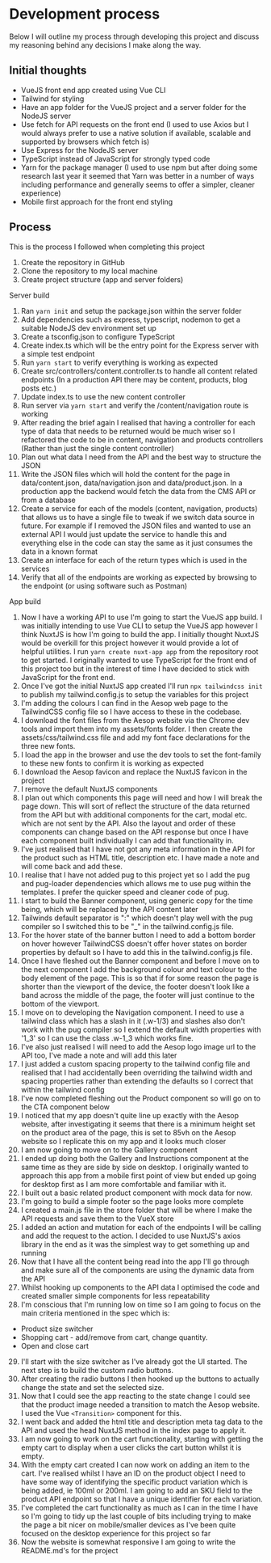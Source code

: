 # Development process
Below I will outline my process through developing this project and discuss my reasoning behind any decisions I make along the way.

## Initial thoughts
- VueJS front end app created using Vue CLI
- Tailwind for styling
- Have an app folder for the VueJS project and a server folder for the NodeJS server
- Use fetch for API requests on the front end (I used to use Axios but I would always prefer to use a native solution if available, scalable and supported by browsers which fetch is)
- Use Express for the NodeJS server
- TypeScript instead of JavaScript for strongly typed code
- Yarn for the package manager (I used to use npm but after doing some research last year it seemed that Yarn was better in a number of ways including performance and generally seems to offer a simpler, cleaner experience)
- Mobile first approach for the front end styling

## Process
This is the process I followed when completing this project
1. Create the repository in GitHub
2. Clone the repository to my local machine
3. Create project structure (app and server folders)

Server build
1. Ran `yarn init` and setup the package.json within the server folder
2. Add dependencies such as express, typescript, nodemon to get a suitable NodeJS dev environment set up
3. Create a tsconfig.json to configure TypeScript
4. Create index.ts which will be the entry point for the Express server with a simple test endpoint
5. Run `yarn start` to verify everything is working as expected
6. Create src/controllers/content.controller.ts to handle all content related endpoints (In a production API there may be content, products, blog posts etc.)
7. Update index.ts to use the new content controller
8. Run server via `yarn start` and verify the /content/navigation route is working
9. After reading the brief again I realised that having a controller for each type of data that needs to be returned would be much wiser so I refactored the code to be in content, navigation and products controllers (Rather than just the single content controller)
10. Plan out what data I need from the API and the best way to structure the JSON
11. Write the JSON files which will hold the content for the page in data/content.json, data/navigation.json and data/product.json. In a production app the backend would fetch the data from the CMS API or from a database
12. Create a service for each of the models (content, navigation, products) that allows us to have a single file to tweak if we switch data source in future. For example if I removed the JSON files and wanted to use an external API I would just update the service to handle this and everything else in the code can stay the same as it just consumes the data in a known format
13. Create an interface for each of the return types which is used in the services
14. Verify that all of the endpoints are working as expected by browsing to the endpoint (or using software such as Postman)

App build
1. Now I have a working API to use I'm going to start the VueJS app build. I was initially intending to use Vue CLI to setup the VueJS app however I think NuxtJS is how I'm going to build the app. I initially thought NuxtJS would be overkill for this project however it would provide a lot of helpful utilities. I run `yarn create nuxt-app app` from the repository root to get started. I originally wanted to use TypeScript for the front end of this project too but in the interest of time I have decided to stick with JavaScript for the front end.
2. Once I've got the initial NuxtJS app created I'll run `npx tailwindcss init` to publish my tailwind.config.js to setup the variables for this project
3. I'm adding the colours I can find in the Aesop web page to the TailwindCSS config file so I have access to these in the codebase.
4. I download the font files from the Aesop website via the Chrome dev tools and import them into my assets/fonts folder. I then create the assets/css/tailwind.css file and add my font face declarations for the three new fonts.
5. I load the app in the browser and use the dev tools to set the font-family to these new fonts to confirm it is working as expected
6. I download the Aesop favicon and replace the NuxtJS favicon in the project
7. I remove the default NuxtJS components
8. I plan out which components this page will need and how I will break the page down. This will sort of reflect the structure of the data returned from the API but with additional components for the cart, modal etc. which are not sent by the API. Also the layout and order of these components can change based on the API response but once I have each component built individually I can add that functionality in.
9. I've just realised that I have not got any meta information in the API for the product such as HTML title, description etc. I have made a note and will come back and add these.
10. I realise that I have not added pug to this project yet so I add the pug and pug-loader dependencies which allows me to use pug within the templates. I prefer the quicker speed and cleaner code of pug.
11. I start to build the Banner component, using generic copy for the time being, which will be replaced by the API content later
12. Tailwinds default separator is ":" which doesn't play well with the pug compiler so I switched this to be "_" in the tailwind.config.js file.
13. For the hover state of the banner button I need to add a bottom border on hover however TailwindCSS doesn't offer hover states on border properties by default so I have to add this in the tailwind.config.js file.
14. Once I have fleshed out the Banner component and before I move on to the next component I add the background colour and text colour to the body element of the page. This is so that if for some reason the page is shorter than the viewport of the device, the footer doesn't look like a band across the middle of the page, the footer will just continue to the bottom of the viewport.
15. I move on to developing the Navigation component. I need to use a tailwind class which has a slash in it (.w-1/3) and slashes also don't work with the pug compiler so I extend the default width properties with '1_3' so I can use the class .w-1_3 which works fine.
16. I've also just realised I will need to add the Aesop logo image url to the API too, I've made a note and will add this later
17. I just added a custom spacing property to the tailwind config file and realised that I had accidentally been overriding the tailwind width and spacing properties rather than extending the defaults so I correct that within the tailwind config
18. I've now completed fleshing out the Product component so will go on to the CTA component below
19. I noticed that my app doesn't quite line up exactly with the Aesop website, after investigating it seems that there is a minimum height set on the product area of the page, this is set to 85vh on the Aesop website so I replicate this on my app and it looks much closer
20. I am now going to move on to the Gallery component
21. I ended up doing both the Gallery and Instructions component at the same time as they are side by side on desktop. I originally wanted to approach this app from a mobile first point of view but ended up going for desktop first as I am more comfortable and familiar with it.
22. I built out a basic related product component with mock data for now.
23. I'm going to build a simple footer so the page looks more complete
24. I created a main.js file in the store folder that will be where I make the API requests and save them to the VueX store
25. I added an action and mutation for each of the endpoints I will be calling and add the request to the action. I decided to use NuxtJS's axios library in the end as it was the simplest way to get something up and running
26. Now that I have all the content being read into the app I'll go through and make sure all of the components are using the dynamic data from the API
27. Whilst hooking up components to the API data I optimised the code and created smaller simple components for less repeatability
28. I'm conscious that I'm running low on time so I am going to focus on the main criteria mentioned in the spec which is:
- Product size switcher
- Shopping cart - add/remove from cart, change quantity.
- Open and close cart
29. I'll start with the size switcher as I've already got the UI started. The next step is to build the custom radio buttons.
30. After creating the radio buttons I then hooked up the buttons to actually change the state and set the selected size.
31. Now that I could see the app reacting to the state change I could see that the product image needed a transition to match the Aesop website. I used the Vue `<Transition>` component for this.
32. I went back and added the html title and description meta tag data to the API and used the head NuxtJS method in the index page to apply it.
33. I am now going to work on the cart functionality, starting with getting the empty cart to display when a user clicks the cart button whilst it is empty.
34. With the empty cart created I can now work on adding an item to the cart. I've realised whilst I have an ID on the product object I need to have some way of identifying the specific product variation which is being added, ie 100ml or 200ml. I am going to add an SKU field to the product API endpoint so that I have a unique identifier for each variation.
35. I've completed the cart functionality as much as I can in the time I have so I'm going to tidy up the last couple of bits including trying to make the page a bit nicer on mobile/smaller devices as I've been quite focused on the desktop experience for this project so far
36. Now the website is somewhat responsive I am going to write the README.md's for the project
